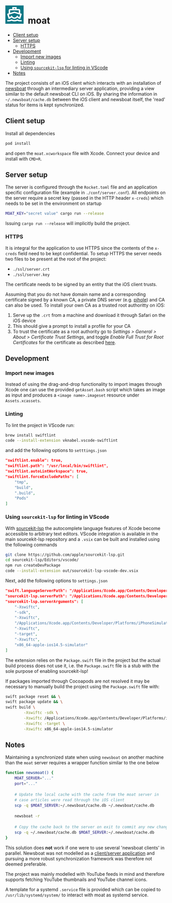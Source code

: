 <h1>
	<img src="./moat/Assets.xcassets/AppIcon.appiconset/57.png">&nbsp;&nbsp;moat
</h1>

* [Client setup](#client-setup)
* [Server setup](#server-setup)
	* [HTTPS](#https)
* [Development](#development)
	* [Import new images](#import-new-images)
	* [Linting](#linting)
	* [Using `sourcekit-lsp` for linting in VScode](#using-sourcekit-lsp-for-linting-in-vscode)
* [Notes](#notes)

The project consists of an iOS client which interacts with an installation of [newsboat](https://github.com/newsboat/newsboat) through an intermediary server application, providing a view similar to the default newsboat CLI on iOS. By sharing the information in `~/.newsboat/cache.db` between the iOS client and newsboat itself, the 'read' status for items is kept synchronized. 

## Client setup
Install all dependencies
```bash
pod install
```
and open the `moat.xcworkspace` file with Xcode. Connect your device and install with `CMD+R`.

## Server setup
The server is configured through the `Rocket.toml` file and an application specific configuration file (example in `./conf/server.conf`). All endpoints on the server require a secret key (passed in the HTTP header `x-creds`) which needs to be set in the environment on startup
```bash
MOAT_KEY="secret value" cargo run --release
```
Issuing `cargo run --release` will implicitly build the project.

### HTTPS
It is integral for the application to use HTTPS since the contents of the `x-creds` field need to be kept confidential. To setup HTTPS the server needs two files to be present at the root of the project: 

* `./ssl/server.crt`
* `./ssl/server.key` 

The certificate needs to be signed by an entity that the iOS client trusts.

Assuming that you do not have domain name and a corresponding certificate signed by a known CA, a private DNS server (e.g. [pihole](https://pi-hole.net/)) and CA can also be used. To install your own CA as a trusted root authoritty on iOS: 

1. Serve up the `.crt` from a machine and download it through Safari on the iOS device
2. This should give a prompt to install a profile for your CA
3. To trust the certificate as a root authority go to *Settings > General > About > Certificate Trust Settings*, and toggle *Enable Full Trust for Root Certificates* for the certificate as described [here](https://apple.stackexchange.com/a/371757/290763).

## Development

### Import new images
Instead of using the drag-and-drop functionality to import images through Xcode one can use the provided `getAsset.bash` script which takes an image as input and produces a `<image name>.imageset` resource under `Assets.xcassets`.

### Linting
To lint the project in VScode run:
```bash
brew install swiftlint
code --install-extension vknabel.vscode-swiftlint
```
and add the following options to `setttings.json`
```json
"swiftlint.enable": true,
"swiftlint.path": "/usr/local/bin/swiftlint",
"swiftlint.autoLintWorkspace": true,
"swiftlint.forceExcludePaths": [
    "tmp",
    "build",
    ".build",
    "Pods"
]
```

### Using `sourcekit-lsp` for linting in VScode
With [sourcekit-lsp](https://github.com/apple/sourcekit-lsp/) the autocomplete language features of Xcode become accessible to arbitrary text editors. VScode integration is available in the main sourcekit-lsp repository and a `.vsix` can be built and installed using the following commands

```bash
git clone https://github.com/apple/sourcekit-lsp.git
cd sourcekit-lsp/Editors/vscode/
npm run createDevPackage
code --install-extension out/sourcekit-lsp-vscode-dev.vsix
```

Next, add the following options to `settings.json`
```json
"swift.languageServerPath": "/Applications/Xcode.app/Contents/Developer/Toolchains/XcodeDefault.xctoolchain/usr/bin/sourcekit-lsp",
"sourcekit-lsp.serverPath": "/Applications/Xcode.app/Contents/Developer/Toolchains/XcodeDefault.xctoolchain/usr/bin/sourcekit-lsp",
"sourcekit-lsp.serverArguments": [
	"-Xswiftc",
	"-sdk",
	"-Xswiftc",
	"/Applications/Xcode.app/Contents/Developer/Platforms/iPhoneSimulator.platform/Developer/SDKs/iPhoneSimulator.sdk",
	"-Xswiftc",
	"-target",
	"-Xswiftc",
	"x86_64-apple-ios14.5-simulator"
]
```

The extension relies on the `Package.swift` file in the project but the actual build process does not use it, i.e. the `Package.swift` file is a stub with the sole purpose of enabling sourcekit-lsp!  


If packages imported through Cocoapods are not resolved it may be necessary to manually build the project using the `Package.swift` file with:

```bash
swift package reset && \
swift package update && \
swift build \
        -Xswiftc -sdk \
        -Xswiftc /Applications/Xcode.app/Contents/Developer/Platforms/iPhoneSimulator.platform/Developer/SDKs/iPhoneSimulator.sdk \
        -Xswiftc -target \
        -Xswiftc x86_64-apple-ios14.5-simulator
```

## Notes
Maintaining a synchronized state when using `newsboat` on another machine than the `moat` server requires a wrapper function similar to the one below 
```bash
function newsmoat() {
	MOAT_SERVER="..."
	port="..."

	# Update the local cache with the cache from the moat server in
	# case articles were read through the iOS client
	scp -q $MOAT_SERVER:~/.newsboat/cache.db ~/.newsboat/cache.db 

	newsboat -r

	# Copy the cache back to the server on exit to commit any new changes
	scp -q ~/.newsboat/cache.db $MOAT_SERVER:~/.newsboat/cache.db	
}
```
This solution does **not** work if one were to use several 'newsboat clients' in parallel. Newsboat was not modelled as a [client/server application](https://github.com/newsboat/newsboat/issues/471) and pursuing a more robust synchronization framework was therefore not deemed preferable.

The project was mainly modelled with YouTube feeds in mind and therefore supports fetching YouTube thumbnails and YouTube channel icons. 

A template for a systemd `.service` file is provided which can be copied to `/usr/lib/systemd/system/` to interact with moat as systemd service.
